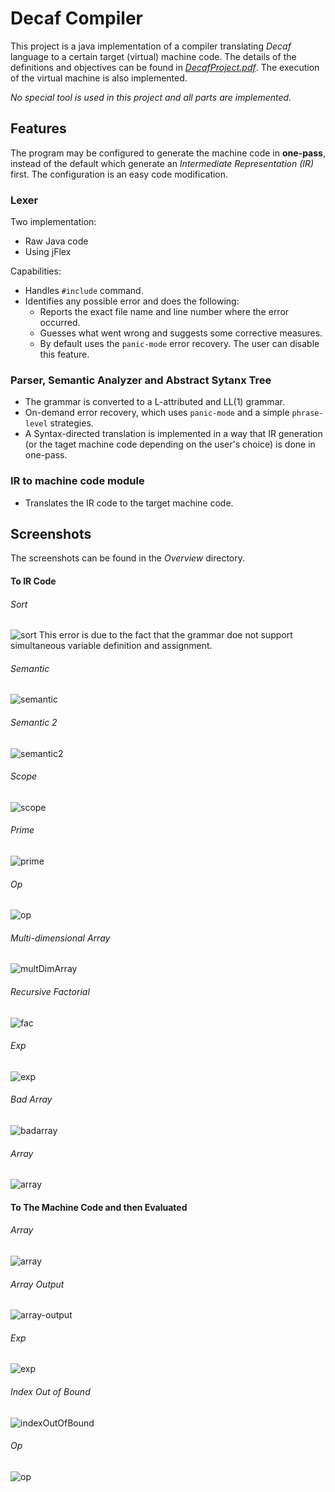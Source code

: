 # Decaf Compiler

This project is a java implementation of a compiler translating *Decaf* language to a certain target (virtual) machine code. The details of the definitions and objectives can be found in [*DecafProject.pdf*](./Overview/DecafProject.pdf). The execution of the virtual machine is also implemented.

*No special tool is used in this project and all parts are implemented.*

## Features
The program may be configured to generate the machine code in **one-pass**, instead of the default which generate an *Intermediate Representation (IR)* first. The configuration is an easy code modification.

### Lexer
Two implementation:
- Raw Java code
- Using jFlex

Capabilities:
- Handles `#include` command.
- Identifies any possible error and does the following:
	- Reports the exact file name and line number where the error occurred.
	- Guesses what went wrong and suggests some corrective measures.
	- By default uses the `panic-mode` error recovery. The user can disable this feature.

### Parser, Semantic Analyzer and Abstract Sytanx Tree
- The grammar is converted to a L-attributed and LL(1) grammar.
- On-demand error recovery, which uses `panic-mode` and a simple `phrase-level` strategies.
- A Syntax-directed translation is implemented in a way that IR generation (or the taget machine code depending on the user's choice) is done in one-pass.

### IR to machine code module
- Translates the IR code to the target machine code.

## Screenshots
The screenshots can be found in the *Overview* directory.

#### To IR Code

###### Sort
![sort](/Overview/Screenshots-IRCode/sort.png)
This error is due to the fact that the grammar doe not support simultaneous variable definition and assignment.

###### Semantic
![semantic](/Overview/Screenshots-IRCode/semantic.png)

###### Semantic 2
![semantic2](/Overview/Screenshots-IRCode/semantic2.png)

###### Scope
![scope](/Overview/Screenshots-IRCode/scope.png)

###### Prime
![prime](/Overview/Screenshots-IRCode/prime.png)

###### Op
![op](/Overview/Screenshots-IRCode/op.png)

###### Multi-dimensional Array
![multDimArray](/Overview/Screenshots-IRCode/multDimArray.png)

###### Recursive Factorial
![fac](/Overview/Screenshots-IRCode/fac.png)

###### Exp
![exp](/Overview/Screenshots-IRCode/exp.png)

###### Bad Array
![badarray](/Overview/Screenshots-IRCode/badarray.png)

###### Array
![array](/Overview/Screenshots-IRCode/array.png)


#### To The Machine Code and then Evaluated

###### Array
![array](/Overview/Screenshots-CodeGenerator+Evaluation/array.png)

###### Array Output
![array-output](/Overview/Screenshots-CodeGenerator+Evaluation/array-output.png)

###### Exp
![exp](/Overview/Screenshots-CodeGenerator+Evaluation/exp.png)

###### Index Out of Bound
![indexOutOfBound](/Overview/Screenshots-CodeGenerator+Evaluation/indexOutOfBound.png)

###### Op
![op](/Overview/Screenshots-CodeGenerator+Evaluation/op.png)

